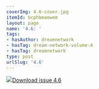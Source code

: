 ```yaml
---
coverImg: 4.6-cover.jpg
itemId: bcphbmaewem
layout: page
name: '4.6: '
tags:
- hasAuthor: dreamnetwork
- hasTag: dream-network-volume-4
- hasTag: dreamnetwork
type: post
urlSlug: '4.6'
---
```

<img class="card-journal-img" src="../images/4.6-rect.jpg"/><a href="../files/pdfs/Volume_4/4.6-Dream-Network-Bulletin_Volume-4-Number-6.pdf" download="">Download issue 4.6</a>